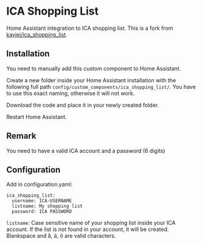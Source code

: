 # ICA Shopping List
Home Assistant integration to ICA shopping list.
This is a fork from [kayjei/ica_shopping_list](https://github.com/kayjei/ica_shopping_list).

## Installation
You need to manually add this custom component to Home Assistant.

Create a new folder inside your Home Assistant installation with the following full path `config/custom_components/ica_shopping_list/`. You have to use this exact naming, otherwise it will not work.

Download the code and place it in your newly created folder.

Restart Home Assistant.

## Remark
You need to have a valid ICA account and a password (6 digits)

## Configuration
Add in configuration.yaml:

```
ica_shopping_list:
  username: ICA-USERNAME
  listname: My shopping list 
  password: ICA PASSWORD
```

`listname`: Case sensitive name of your shopping list inside your ICA account. If the list is not found in your account, it will be created. Blankspace and å, ä, ö are valid characters.
